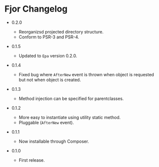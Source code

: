 Fjor Changelog
==============

*   0.2.0

    *   Reorganizsd projected directory structure.
    *   Conform to PSR-3 and PSR-4.

*	0.1.5

	*	Updated to `Epa` version 0.2.0.

*	0.1.4

	*	Fixed bug where `AfterNew` event is thrown when object is requested
		but not when object is created.

*	0.1.3

	*	Method injection can be specified for parentclasses.

*	0.1.2

	*	More easy to instantiate using utility static method.
	*	Pluggable (`AfterNew` event).

*	0.1.1

	*	Now installable through Composer.

*	0.1.0

	*	First release.